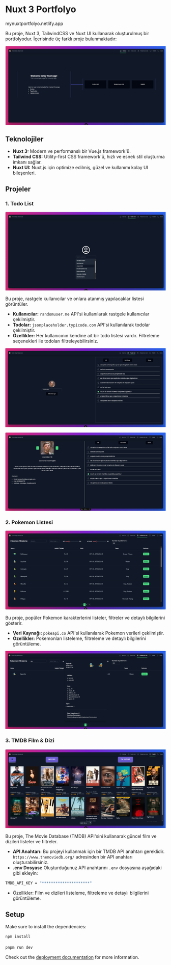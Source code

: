 # Nuxt 3 Portfolyo
mynuxtportfolyo.netlify.app

Bu proje, Nuxt 3, TailwindCSS ve Nuxt UI kullanarak oluşturulmuş bir portfolyodur. İçerisinde üç farklı proje bulunmaktadır:

![Ana ekran](public/screenshots/mainscreen.png)

## Teknolojiler

- **Nuxt 3:** Modern ve performanslı bir Vue.js framework'ü.
- **Tailwind CSS:** Utility-first CSS framework'ü, hızlı ve esnek stil oluşturma imkanı sağlar.
- **Nuxt UI:** Nuxt.js için optimize edilmiş, güzel ve kullanımı kolay UI bileşenleri.

## Projeler

### 1. Todo List

![Todo list ana ekran](public/screenshots/todoscreen/select.png)

Bu proje, rastgele kullanıcılar ve onlara atanmış yapılacaklar listesi görüntüler.

- **Kullanıcılar:** `randomuser.me` API'si kullanılarak rastgele kullanıcılar çekilmiştir.
- **Todolar:** `jsonplaceholder.typicode.com` API'si kullanılarak todolar çekilmiştir.
- **Özellikler:** Her kullanıcının kendine ait bir todo listesi vardır. Filtreleme seçenekleri ile todoları filtreleyebilirsiniz.

![Todo list ana ekran](public/screenshots/todoscreen/viewtodos.png)

![Todo list ana ekran](public/screenshots/todoscreen/details.png)

### 2. Pokemon Listesi

![Pokemon List Ana ekran](public/screenshots/pokemonscreen/main.png)

Bu proje, popüler Pokemon karakterlerini listeler, filtreler ve detaylı bilgilerini gösterir.

- **Veri Kaynağı:** `pokeapi.co` API'si kullanılarak Pokemon verileri çekilmiştir.
- **Özellikler:** Pokemonları listeleme, filtreleme ve detaylı bilgilerini görüntüleme.

![Pokemon List Ana ekran](public/screenshots/pokemonscreen/details.png)

### 3. TMDB Film & Dizi

![TMDB Ana Ekran](public/screenshots/tmdbscreen/mainscreen.png)

Bu proje, The Movie Database (TMDB) API'sini kullanarak güncel film ve dizileri listeler ve filtreler.

- **API Anahtarı:** Bu projeyi kullanmak için bir TMDB API anahtarı gereklidir.  `https://www.themoviedb.org/` adresinden bir API anahtarı oluşturabilirsiniz.
- **.env Dosyası:** Oluşturduğunuz API anahtarını `.env` dosyasına aşağıdaki gibi ekleyin:

```bash
TMDB_API_KEY = "*********************"
```
- Özellikler: Film ve dizileri listeleme, filtreleme ve detaylı bilgilerini görüntüleme.

## Setup

Make sure to install the dependencies:

```bash
npm install

pnpm run dev
```

Check out the [deployment documentation](https://nuxt.com/docs/getting-started/deployment) for more information.
